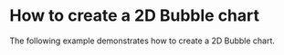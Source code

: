 # How to create a 2D Bubble chart


<p>The following example demonstrates how to create a 2D Bubble chart.</p><br />


<br/>


